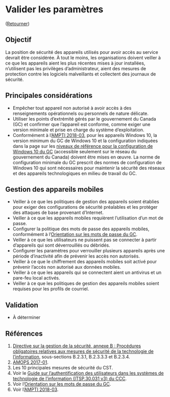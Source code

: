 # Valider les paramètres

([Retourner](../README.md))

## Objectif

La position de sécurité des appareils utilisés pour avoir accès au service devrait être considérée. À tout le moins, les organisations doivent veiller à ce que les appareils aient les plus récentes mises à jour installées, n’utilisent pas les privilèges d’administrateur, aient des mesures de protection contre les logiciels malveillants et collectent des journaux de sécurité.

## Principales considérations

* Empêcher tout appareil non autorisé à avoir accès à des renseignements opérationnels ou personnels de nature délicate.
* Utiliser les points d’extrémité gérés par le gouvernement du Canada (GC) et confirmer que l’appareil est conforme, comme exiger une version minimale et prise en charge du système d’exploitation.
* Conformément à l’[AMPTI 2018-03](https://www.canada.ca/fr/gouvernement/systeme/gouvernement-numerique/technologiques-modernes-nouveaux/avis-mise-oeuvre-politique/directive-migration-configuration-systeme-exploitation-bureau-windows10.html), pour les appareils Windows 10, la version minimum du GC de Windows 10 et la configuration indiquées dans la page sur les [niveaux de référence pour la configuration de Windows 10 du GC](https://gcconnex.gc.ca/groups/profile/12903340/wtd-common-desktop-operating-environment-environnement-dexploitation-commun-des-ordinateurs-de-bureau-des-atmt?language=fr#20998653) (accessible seulement sur le réseau du gouvernement du Canada) doivent être mises en œuvre. La norme de configuration minimale du GC prescrit des normes de configuration de Windows 10 qui sont nécessaires pour maintenir la sécurité des réseaux et des appareils technologiques en milieu de travail du GC.

## Gestion des appareils mobiles

* Veiller à ce que les politiques de gestion des appareils soient établies pour exiger des configurations de sécurité préalables et les protéger des attaques de base provenant d’Internet.
* Veiller à ce que les appareils mobiles requièrent l’utilisation d’un mot de passe.
* Configurer la politique des mots de passe des appareils mobiles, conformément à l’[Orientation sur les mots de passe du GC](https://www.canada.ca/fr/government/system/digital-government/password-guidance.html).
* Veiller à ce que les utilisateurs ne puissent pas se connecter à partir d’appareils qui sont déverrouillés ou débridés.
* Configurer les paramètres pour verrouiller plusieurs appareils après une période d’inactivité afin de prévenir les accès non autorisés.
* Veiller à ce que le chiffrement des appareils mobiles soit activé pour prévenir l’accès non autorisé aux données mobiles.
* Veiller à ce que les appareils qui se connectent aient un antivirus et un pare-feu local activés.
* Veiller à ce que les politiques de gestion des appareils mobiles soient requises pour les profils de courriel.

## Validation

* À déterminer

## Références

1. [Directive sur la gestion de la sécurité, annexe B : Procédures obligatoires relatives aux mesures de sécurité de la technologie de l’information](https://www.tbs-sct.canada.ca/pol/doc-fra.aspx?id=32611), sous-sections B.2.3.1, B.2.3.3.3 et B.2.3.4.
2. [AMOPS 2017-01](https://www.canada.ca/en/treasury-board-secretariat/services/access-information-privacy/security-identity-management/direction-secure-use-commercial-cloud-services-spin.html).
3. Les 10 principales mesures de sécurité du CST.
4. Voir le [Guide sur l’authentification des utilisateurs dans les systèmes de technologie de l’information (ITSP.30.031 v3) du CCC](https://cyber.gc.ca/fr/orientation/guide-sur-lauthentification-des-utilisateurs-dans-les-systemes-de-technologie-de).
5. Voir l’[Orientation sur les mots de passe du GC](https://www.canada.ca/fr/government/system/digital-government/password-guidance.html).
6. Voir l’[AMPTI 2018-03](https://www.canada.ca/fr/gouvernement/systeme/gouvernement-numerique/technologiques-modernes-nouveaux/avis-mise-oeuvre-politique/directive-migration-configuration-systeme-exploitation-bureau-windows10.html).
